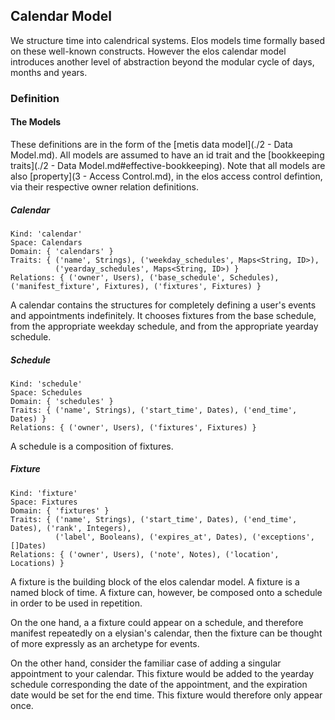 Calendar Model
--------------

We structure time into calendrical systems. Elos models time formally based on these well-known constructs. However the elos calendar model introduces another level of abstraction beyond the modular cycle of days, months and years.

### Definition

#### The Models

These definitions are in the form of the [metis data model](./2 - Data Model.md). All models are assumed to have an id trait and the [bookkeeping traits](./2 - Data Model.md#effective-bookkeeping). Note that all models are also [property](3 - Access Control.md), in the elos access control defintion, via their respective owner relation definitions.

##### Calendar

    Kind: 'calendar'
    Space: Calendars
    Domain: { 'calendars' }
    Traits: { ('name', Strings), ('weekday_schedules', Maps<String, ID>),
              ('yearday_schedules', Maps<String, ID>) }
    Relations: { ('owner', Users), ('base_schedule', Schedules), ('manifest_fixture', Fixtures), ('fixtures', Fixtures) }

A calendar contains the structures for completely defining a user's events and appointments indefinitely. It chooses fixtures from the base schedule, from the appropriate weekday schedule, and from the appropriate yearday schedule.

##### Schedule

    Kind: 'schedule'
    Space: Schedules
    Domain: { 'schedules' }
    Traits: { ('name', Strings), ('start_time', Dates), ('end_time', Dates) }
    Relations: { ('owner', Users), ('fixtures', Fixtures) }

A schedule is a composition of fixtures.

##### Fixture

    Kind: 'fixture'
    Space: Fixtures
    Domain: { 'fixtures' }
    Traits: { ('name', Strings), ('start_time', Dates), ('end_time', Dates), ('rank', Integers),
              ('label', Booleans), ('expires_at', Dates), ('exceptions', []Dates)
    Relations: { ('owner', Users), ('note', Notes), ('location', Locations) }

A fixture is the building block of the elos calendar model. A fixture is a named block of time. A fixture can, however, be composed onto a schedule in order to be used in repetition.

On the one hand, a a fixture could appear on a schedule, and therefore manifest repeatedly on a elysian's calendar, then the fixture can be thought of more expressly as an archetype for events.

On the other hand, consider the familiar case of adding a singular appointment to your calendar. This fixture would be added to the yearday schedule corresponding the date of the appointment, and the expiration date would be set for the end time. This fixture would therefore only appear once.
